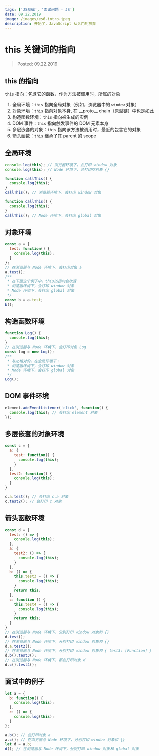 ```yaml
---
tags: ['JS基础', '面试问题 - JS']
date: 09.22.2019
image: /images/es6-intro.jpeg
description: 开始了，JavaScript 从入门到放弃
---
```


# this 关键词的指向

> Posted: 09.22.2019

<Tag />

## this 的指向

`this` 指向：包含它的函数，作为方法被调用时，所属的对象

1. 全局环境：`this` 指向全局对象（例如，浏览器中的 `window` 对象）
2. 对象环境：`this` 指向对象本身, 在 \_\_proto\_\_ chain（原型链）中也是如此
3. 构造函数环境：`this` 指向被生成的实例
4. DOM 事件：`this` 指向触发事件的 DOM 元素本身
5. 多层嵌套的对象：`this` 指向该方法被调用时，最近的包含它的对象
6. 箭头函数：`this` 继承了其 parent 的 scope

## 全局环境

```javascript
console.log(this); // 浏览器环境下，会打印 window 对象
console.log(this); // Node 环境下，会打印空对象 {}

function callThis() {
  console.log(this);
}
callThis(); // 浏览器环境下，会打印 window 对象

function callThis() {
  console.log(this);
}
callThis(); // Node 环境下，会打印 global 对象
```

## 对象环境

```javascript
const a = { 
  test: function() {
    console.log(this);
  }
};
// 在浏览器与 Node 环境下，会打印对象 a
a.test();
/**
 * 在下面这个例子中，this的指向会改变
 * 浏览器环境下，会打印 window 对象
 * Node 环境下，会打印 global 对象
 */
const b = a.test;
b();
```

## 构造函数环境

```javascript
function Log() {
  console.log(this);
}
// 在浏览器与 Node 环境下，会打印对象 Log
const log = new Log();
/**
 * 与之相对的，在全局环境下：
 * 浏览器环境下，会打印 window 对象
 * Node 环境下，会打印 global 对象
 */
Log();
```

## DOM 事件环境

```javascript
element.addEventListener('click', function() {
  console.log(this); // 会打印 element 对象
});
```

## 多层嵌套的对象环境

```javascript
const c = {
  a: {
    test: function() {
      console.log(this);
    }
  },
  test2: function() {
    console.log(this);
  }
}

c.a.test(); // 会打印 c.a 对象
c.test2(); // 会打印 c 对象
```

## 箭头函数环境

```javascript
const d = {
  test: () => {
    console.log(this);
  },
  a: {
    test2: () => {
      console.log(this);
    }
  },
  b: () => {
    this.test3 = () => { 
      console.log(this);
    }
    return this;
  },
  c: function () {
    this.test4 = () => {
      console.log(this);
    }
    return this;
  }
}
// 在浏览器与 Node 环境下，分别打印 window 对象和 {}
d.test();
// 在浏览器与 Node 环境下，分别打印 window 对象和 {}
d.a.test2();
// 在浏览器与 Node 环境下，分别打印 window 对象和 { test3: [Function] }
d.b().test3();
// 在浏览器与 Node 环境下，都会打印对象 d
d.c().test4();
```

## 面试中的例子

```javascript
let a = {
  b: function() {
    console.log(this);
  },
  c: () => {
    console.log(this);
  }
};

a.b(); // 会打印对象 a
a.c(); // 在浏览器与 Node 环境下，分别打印 window 对象和 {}
let d = a.b;
d(); // 在浏览器与 Node 环境下，分别打印 window 对象和 global 对象
```

<Disqus />